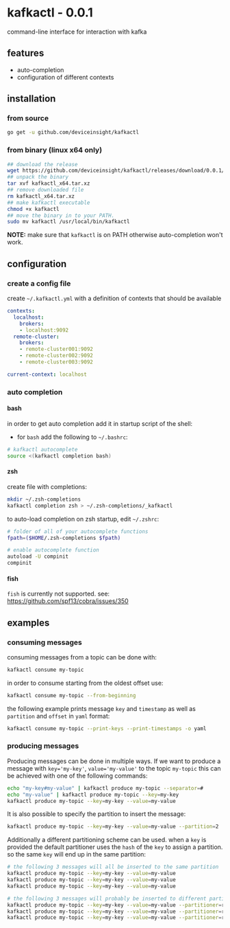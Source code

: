 # kafkactl - 0.0.1

command-line interface for interaction with kafka

## features
- auto-completion
- configuration of different contexts

## installation

### from source

```bash
go get -u github.com/deviceinsight/kafkactl
```

### from binary (linux x64 only)

```bash
## download the release
wget https://github.com/deviceinsight/kafkactl/releases/download/0.0.1/kafkactl_x64.tar.xz
## unpack the binary
tar xvf kafkactl_x64.tar.xz
## remove downloaded file
rm kafkactl_x64.tar.xz
## make kafkactl executable
chmod +x kafkactl
## move the binary in to your PATH.
sudo mv kafkactl /usr/local/bin/kafkactl
```

**NOTE:** make sure that `kafkactl` is on PATH otherwise auto-completion won't work.

## configuration

### create a config file

create `~/.kafkactl.yml` with a definition of contexts that should be available 

```yaml
contexts:
  localhost:
    brokers:
    - localhost:9092
  remote-cluster:
    brokers:
    - remote-cluster001:9092
    - remote-cluster002:9092
    - remote-cluster003:9092

current-context: localhost
```

### auto completion

#### bash

in order to get auto completion add it in startup script of the shell:

- for `bash` add the following to `~/.bashrc`:
```bash
# kafkactl autocomplete
source <(kafkactl completion bash)
```

#### zsh

create file with completions:

```bash
mkdir ~/.zsh-completions
kafkactl completion zsh > ~/.zsh-completions/_kafkactl
```

to auto-load completion on zsh startup, edit `~/.zshrc`:
```bash
# folder of all of your autocomplete functions
fpath=($HOME/.zsh-completions $fpath)

# enable autocomplete function
autoload -U compinit
compinit
```

#### fish
`fish` is currently not supported. see: https://github.com/spf13/cobra/issues/350

## examples

### consuming messages

consuming messages from a topic can be done with:
```bash
kafkactl consume my-topic
```

in order to consume starting from the oldest offset use:
```bash
kafkactl consume my-topic --from-beginning
```

the following example prints message `key` and `timestamp` as well as `partition` and `offset` in `yaml` format:
```bash
kafkactl consume my-topic --print-keys --print-timestamps -o yaml
```

### producing messages

Producing messages can be done in multiple ways. If we want to produce a message with `key='my-key'`,
`value='my-value'` to the topic `my-topic` this can be achieved with one of the following commands:

```bash
echo "my-key#my-value" | kafkactl produce my-topic --separator=#
echo "my-value" | kafkactl produce my-topic --key=my-key
kafkactl produce my-topic --key=my-key --value=my-value
```

It is also possible to specify the partition to insert the message:
```bash
kafkactl produce my-topic --key=my-key --value=my-value --partition=2
```

Additionally a different partitioning scheme can be used. when a `key` is provided the default partitioner
uses the `hash` of the `key` to assign a partition. so the same `key` will end up in the same partition: 
```bash
# the following 3 messages will all be inserted to the same partition
kafkactl produce my-topic --key=my-key --value=my-value
kafkactl produce my-topic --key=my-key --value=my-value
kafkactl produce my-topic --key=my-key --value=my-value

# the following 3 messages will probably be inserted to different partitions
kafkactl produce my-topic --key=my-key --value=my-value --partitioner=random
kafkactl produce my-topic --key=my-key --value=my-value --partitioner=random
kafkactl produce my-topic --key=my-key --value=my-value --partitioner=random
```

